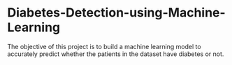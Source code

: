 # Diabetes-Detection-using-Machine-Learning
The objective of this project is to build a machine learning model to accurately predict whether the patients in the dataset have diabetes or not. 
